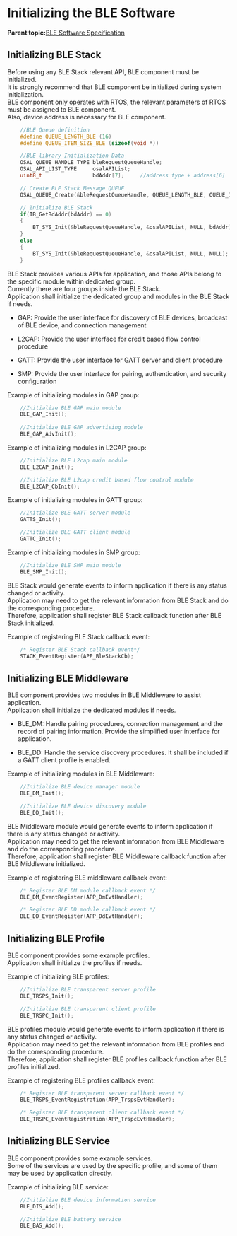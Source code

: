 # Initializing the BLE Software

**Parent topic:**[BLE Software Specification](GUID-222749FE-01C5-43B6-A5C7-CD82B3FC7F5F.md)

## Initializing BLE Stack

Before using any BLE Stack relevant API, BLE component must be initialized.<br />It is strongly recommend that BLE component be initialized during system initialization.<br />BLE component only operates with RTOS, the relevant parameters of RTOS must be assigned to BLE component.<br />Also, device address is necessary for BLE component.

```c
    //BLE Queue definition
    #define QUEUE_LENGTH_BLE (16)
    #define QUEUE_ITEM_SIZE_BLE (sizeof(void *))

    //BLE library Initialization Data
    OSAL_QUEUE_HANDLE_TYPE bleRequestQueueHandle;
    OSAL_API_LIST_TYPE     osalAPIList;
    uint8_t                bdAddr[7];     //address type + address[6]

    // Create BLE Stack Message QUEUE
    OSAL_QUEUE_Create(&bleRequestQueueHandle, QUEUE_LENGTH_BLE, QUEUE_ITEM_SIZE_BLE);

    // Initialize BLE Stack
    if(IB_GetBdAddr(bdAddr) == 0)
    {
        BT_SYS_Init(&bleRequestQueueHandle, &osalAPIList, NULL, bdAddr);
    }
    else
    {
        BT_SYS_Init(&bleRequestQueueHandle, &osalAPIList, NULL, NULL);
    }
```

BLE Stack provides various APIs for application, and those APIs belong to the specific module within dedicated group.<br />Currently there are four groups inside the BLE Stack.<br />Application shall initialize the dedicated group and modules in the BLE Stack if needs.

-   GAP: Provide the user interface for discovery of BLE devices, broadcast of BLE device, and connection management

-   L2CAP: Provide the user interface for credit based flow control procedure

-   GATT: Provide the user interface for GATT server and client procedure

-   SMP: Provide the user interface for pairing, authentication, and security configuration


Example of initializing modules in GAP group:

```c
    //Initialize BLE GAP main module
    BLE_GAP_Init();
    
    //Initialize BLE GAP advertising module
    BLE_GAP_AdvInit();

```

Example of initializing modules in L2CAP group:

```c
    //Initialize BLE L2cap main module
    BLE_L2CAP_Init();

    //Initialize BLE L2cap credit based flow control module
    BLE_L2CAP_CbInit();
```

Example of initializing modules in GATT group:

```c
    //Initialize BLE GATT server module
    GATTS_Init();

    //Initialize BLE GATT client module
    GATTC_Init();

```

Example of initializing modules in SMP group:

```c
    //Initialize BLE SMP main module
    BLE_SMP_Init();

```

BLE Stack would generate events to inform application if there is any status changed or activity.<br />Application may need to get the relevant information from BLE Stack and do the corresponding procedure.<br />Therefore, application shall register BLE Stack callback function after BLE Stack initialized.

Example of registering BLE Stack callback event:

```c
    /* Register BLE Stack callback event*/
    STACK_EventRegister(APP_BleStackCb);
```

## Initializing BLE Middleware

BLE component provides two modules in BLE Middleware to assist application.<br />Application shall initialize the dedicated modules if needs.

-   BLE\_DM: Handle pairing procedures, connection management and the record of pairing information. Provide the simplified user interface for application.

-   BLE\_DD: Handle the service discovery procedures. It shall be included if a GATT client profile is enabled.


Example of initializing modules in BLE Middleware:

```c
    //Initialize BLE device manager module
    BLE_DM_Init();

    //Initialize BLE device discovery module
    BLE_DD_Init();
```

BLE Middleware module would generate events to inform application if there is any status changed or activity.<br />Application may need to get the relevant information from BLE Middleware and do the corresponding procedure.<br />Therefore, application shall register BLE Middleware callback function after BLE Middleware initialized.

Example of registering BLE middleware callback event:

```c
    /* Register BLE DM module callback event */
    BLE_DM_EventRegister(APP_DmEvtHandler);

    /* Register BLE DD module callback event */
    BLE_DD_EventRegister(APP_DdEvtHandler);
```

## Initializing BLE Profile

BLE component provides some example profiles.<br />Application shall initialize the profiles if needs.

Example of initializing BLE profiles:

```c
    //Initialize BLE transparent server profile
    BLE_TRSPS_Init();

    //Initialize BLE transparent client profile
    BLE_TRSPC_Init();
```

BLE profiles module would generate events to inform application if there is any status changed or activity.<br />Application may need to get the relevant information from BLE profiles and do the corresponding procedure.<br />Therefore, application shall register BLE profiles callback function after BLE profiles initialized.

Example of registering BLE profiles callback event:

```c
    /* Register BLE transparent server callback event */
    BLE_TRSPS_EventRegistration(APP_TrspsEvtHandler);

    /* Register BLE transparent client callback event */
    BLE_TRSPC_EventRegistration(APP_TrspcEvtHandler);
```

## Initializing BLE Service

BLE component provides some example services.<br />Some of the services are used by the specific profile, and some of them may be used by application directly.

Example of initializing BLE service:

```c
    //Initialize BLE device information service
    BLE_DIS_Add();

    //Initialize BLE battery service
    BLE_BAS_Add();
```

